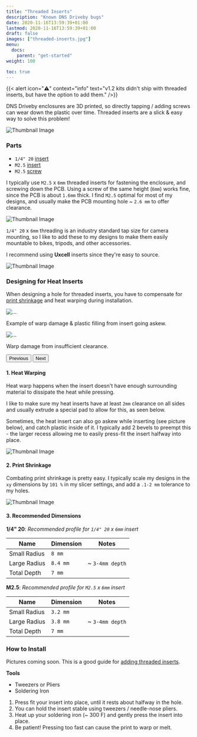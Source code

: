 ```yaml
---
title: "Threaded Inserts"
description: "Known DNS Driveby bugs"
date: 2020-11-16T13:59:39+01:00
lastmod: 2020-11-16T13:59:39+01:00
draft: false
images: ["threaded-inserts.jpg"]
menu:
  docs:
    parent: "get-started"
weight: 100

toc: true
---
```

{{< alert icon="⚠️" context="info" text="v1.2 kits didn't ship with threaded inserts, but have the option to add them." />}}

DNS Driveby enclosures are 3D printed, so directly tapping / adding screws can wear down the plastic over time.  Threaded inserts are a slick & easy way to solve this problem!

<img src="/images/inserts/threaded-inserts.jpg" title="Thumbnail Image"/>

### Parts

- `1/4" 20` [insert](https://www.aliexpress.us/item/2255799934372578.html)
- `M2.5` [insert]() 
- `M2.5` [screw]()

I typically use `M2.5` x `6mm` threaded inserts for fastening the enclosure, and screwing down the PCB.  Using a screw of the same height (`6mm`) works fine, since the PCB is about `1.6mm` thick.  I find `M2.5` optimal for most of my designs, and usually make the PCB mounting hole ~ `2.6 mm` to offer clearance.

<img src="/images/inserts/screws.jpg" title="Thumbnail Image"/> <br/>

`1/4" 20` x `6mm` threading is an industry standard tap size for camera mounting, so I like to add these to my designs to make them easily mountable to bikes, tripods, and other accessories.

I recommend using **Uxcell** inserts since they're easy to source.

<img src="/images/inserts/bike-mount.jpg" title="Thumbnail Image"/> <br/>


### Designing for Heat Inserts 
When designing a hole for threaded inserts, you have to compensate for [print shrinkage](https://filament2print.com/gb/blog/136_warping-contractions-3D-printing-parts.html) and heat warping during installation.

<div id="carouselExampleControls" class="carousel slide" data-bs-ride="carousel">
  <div class="carousel-inner">
    <div class="carousel-item active">
      <img src="/images/inserts/warp-damage-2.JPG" class="d-block w-100" alt="...">
      <div class="carousel-caption d-none d-md-block">
        <p>Example of warp damage & plastic filling from insert going askew.</p>
      </div>
    </div>
    <div class="carousel-item">
      <img src="/images/inserts/warp-damage-1.JPG" class="d-block w-100" alt="...">
        <div class="carousel-caption d-none d-md-block">
          <p>Warp damage from insufficient clearance.</p>
      </div>
    </div>
  </div>
  <button class="carousel-control-prev" type="button" data-bs-target="#carouselExampleControls" data-bs-slide="prev">
    <span class="carousel-control-prev-icon" aria-hidden="true"></span>
    <span class="visually-hidden">Previous</span>
  </button>
  <button class="carousel-control-next" type="button" data-bs-target="#carouselExampleControls" data-bs-slide="next">
    <span class="carousel-control-next-icon" aria-hidden="true"></span>
    <span class="visually-hidden">Next</span>
  </button>
</div>

#### 1. Heat Warping
Heat warp happens when the insert doesn't have enough surrounding material to dissipate the heat while pressing.  

I like to make sure my heat inserts have at least `2mm` clearance on all sides and usually extrude a special pad to allow for this, as seen below.

Sometimes, the heat insert can also go askew while inserting (see picture below), and catch plastic inside of it.  I typically add 2 bevels to preempt this - the larger recess allowing me to easily press-fit the insert halfway into place.

<img src="/images/inserts/double-circle.png" title="Thumbnail Image"/>

#### 2. Print Shrinkage
Combating print shrinkage is pretty easy.  I typically scale my designs in the `xy` dimensions by `101 %` in my slicer settings, and add a `.1-2 mm` tolerance to my holes.

<img src="/images/inserts/slicer.png" title="Thumbnail Image"/>

#### 3. Recommended Dimensions

**1/4" 20**: *Recommended profile for `1/4" 20` x `6mm` insert*

|Name|Dimension|Notes|
|---|---|---|
|Small Radius|`8 mm`||
|Large Radius|`8.4 mm`|~ `3-4mm depth`|
|Total Depth|`7 mm`||

**M2.5**: *Recommended profile for `M2.5` x `6mm` insert*

|Name|Dimension|Notes|
|---|---|---|
|Small Radius|`3.2 mm`||
|Large Radius|`3.8 mm`|~ `3-4mm depth`|
|Total Depth|`7 mm`||


### How to Install
Pictures coming soon.  This is a good guide for [adding threaded inserts](https://www.makerbot.com/professional/post-processing/inserts/).

**Tools**
- Tweezers or Pliers
- Soldering Iron

1. Press fit your insert into place, until it rests about halfway in the hole.
2. You can hold the insert stable using tweezers / needle-nose pliers.
3. Heat up your soldering iron (~ 300 F) and gently press the insert into place.
4. Be patient!  Pressing too fast can cause the print to warp or melt.
